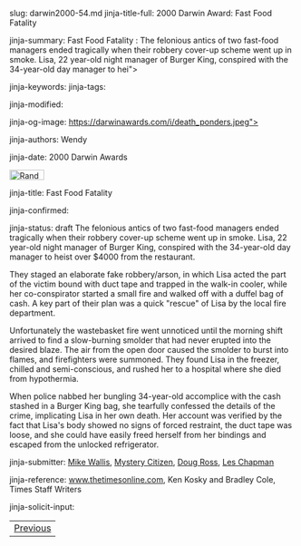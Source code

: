 slug: darwin2000-54.md
jinja-title-full: 2000 Darwin Award: Fast Food Fatality

jinja-summary: Fast Food Fatality : The felonious antics of two fast-food managers ended tragically when their robbery cover-up scheme went up in smoke. Lisa, 22 year-old night manager of Burger King, conspired with the 34-year-old day manager to hei">

jinja-keywords:
jinja-tags:

jinja-modified:

jinja-og-image: https://darwinawards.com/i/death_ponders.jpeg">

jinja-authors: Wendy

jinja-date: 2000 Darwin Awards

<IMG src="/i/random.jpg" width="61" height="18" border="0" alt="Random"></A>


jinja-title: Fast Food Fatality


jinja-confirmed:

jinja-status: draft
The felonious antics of two fast-food managers ended tragically when their robbery cover-up scheme went up in smoke. Lisa, 22 year-old night manager of Burger King, conspired with the 34-year-old day manager to heist over $4000 from the restaurant.

They staged an elaborate fake robbery/arson, in which Lisa acted the part of the victim bound with duct tape and trapped in the walk-in cooler, while her co-conspirator started a small fire and walked off with a duffel bag of cash. A key part of their plan was a quick "rescue" of Lisa by the local fire department.

Unfortunately the wastebasket fire went unnoticed until the morning shift arrived to find a slow-burning smolder that had never erupted into the desired blaze. The air from the open door caused the smolder to burst into flames, and firefighters were summoned. They found Lisa in the freezer, chilled and semi-conscious, and rushed her to a hospital where she died from hypothermia.

When police nabbed her bungling 34-year-old accomplice with the cash stashed in a Burger King bag, she tearfully confessed the details of the crime, implicating Lisa in her own death. Her account was verified by the fact that Lisa's body showed no signs of forced restraint, the duct tape was loose, and she could have easily freed herself from her bindings and escaped from the unlocked refrigerator.
<P align=center>
<!--#include virtual="/inc/votebar_viewvoteonly" -->

jinja-submitter: <A href="mailto:REMOVE-wallisme@worldnet.att.net">Mike Wallis</A>, <A href="mailto:REMOVE-mysterycitizen@hotmail.com">Mystery Citizen</A>, <A href="mailto:REMOVE-dross@howpubs.com">Doug Ross</A>, <A href="mailto:REMOVE-lchapman@home.com ">Les Chapman</A>

jinja-reference: www.thetimesonline.com, Ken Kosky and Bradley Cole, Times Staff Writers

jinja-solicit-input:
<TABLE width=100% border=0 background="/i/bgmain.jpg" cellspacing=5 cellpadding=10>
<TR>
	<TD align=center>
<A href="darwin2000-52.html">Previous</A>


<!--#include file=nav_2000.html -->


